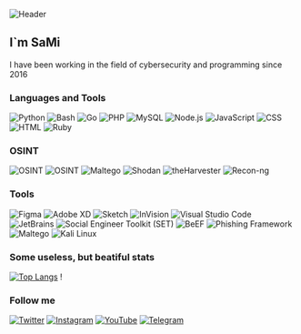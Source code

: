 ![Header](https://media.licdn.com/dms/image/D4D12AQEwYz74Mf7XKA/article-cover_image-shrink_600_2000/0/1677431973169?e=2147483647&v=beta&t=XAXpJxyem6V0COVr2qwSxPLctoigzjSXhAa4PSHczMI)

## I`m SaMi
I have been working in the field of cybersecurity and programming since 2016 


### Languages and Tools


![Python](https://img.shields.io/badge/-Python-1e1e1e?style=for-the-badge&logo=python)
![Bash](https://img.shields.io/badge/-Bash-1e1e1e?style=for-the-badge&logo=gnu-bash)
![Go](https://img.shields.io/badge/-Go-1e1e1e?style=for-the-badge&logo=go)
![PHP](https://img.shields.io/badge/-PHP-1e1e1e?style=for-the-badge&logo=php)
![MySQL](https://img.shields.io/badge/-MySQL-1e1e1e?style=for-the-badge&logo=mysql)
![Node.js](https://img.shields.io/badge/-Node.js-1e1e1e?style=for-the-badge&logo=node.js)
![JavaScript](https://img.shields.io/badge/-JavaScript-1e1e1e?style=for-the-badge&logo=javascript)
![CSS](https://img.shields.io/badge/-CSS-1e1e1e?style=for-the-badge&logo=css3)
![HTML](https://img.shields.io/badge/-HTML-1e1e1e?style=for-the-badge&logo=html5)
![Ruby](https://img.shields.io/badge/-Ruby-1e1e1e?style=for-the-badge&logo=ruby)


### OSINT
![OSINT](https://miro.medium.com/v2/resize:fit:1400/1*KFblVvAr0IAfsr0H-oeW8Q.gif)
![OSINT](https://img.shields.io/badge/-OSINT-1e1e1e?style=for-the-badge&logo=hackthebox)
![Maltego](https://img.shields.io/badge/-Maltego-1e1e1e?style=for-the-badge&logo=maltego)
![Shodan](https://img.shields.io/badge/-Shodan-1e1e1e?style=for-the-badge&logo=shodan)
![theHarvester](https://img.shields.io/badge/-theHarvester-1e1e1e?style=for-the-badge&logo=theHarvester)
![Recon-ng](https://img.shields.io/badge/-Recon--ng-1e1e1e?style=for-the-badge&logo=recon-ng)

### Tools

![Figma](https://img.shields.io/badge/-Figma-1e1e1e?style=for-the-badge&logo=figma)
![Adobe XD](https://img.shields.io/badge/-Adobe_XD-1e1e1e?style=for-the-badge&logo=adobe-xd)
![Sketch](https://img.shields.io/badge/-Sketch-1e1e1e?style=for-the-badge&logo=sketch)
![InVision](https://img.shields.io/badge/-InVision-1e1e1e?style=for-the-badge&logo=invision)
![Visual Studio Code](https://img.shields.io/badge/-Visual_Studio_Code-1e1e1e?style=for-the-badge&logo=visualstudiocode)
![JetBrains](https://img.shields.io/badge/-JetBrains_Editors-1e1e1e?style=for-the-badge&logo=jetbrains)
![Social Engineer Toolkit (SET)](https://img.shields.io/badge/-Social_Engineer_Toolkit-1e1e1e?style=for-the-badge&logo=socialengineer)
![BeEF](https://img.shields.io/badge/-BeEF-1e1e1e?style=for-the-badge&logo=beef)
![Phishing Framework](https://img.shields.io/badge/-Phishing_Framework-1e1e1e?style=for-the-badge&logo=phishing)
![Maltego](https://img.shields.io/badge/-Maltego-1e1e1e?style=for-the-badge&logo=maltego)
![Kali Linux](https://img.shields.io/badge/-Kali_Linux-1e1e1e?style=for-the-badge&logo=kali-linux)






### Some useless, but beatiful stats


[![Top Langs](https://github-readme-stats.vercel.app/api/top-langs/?username=0-d3y&layout=compact&theme=codeSTACKr&langs_count=10&hide=assembly,shell)](https://github.com/anuraghazra/github-readme-stats)
!





### Follow me

[![Twitter](https://img.shields.io/badge/Twitter-1DA1F2?style=for-the-badge&logo=twitter&logoColor=white)](https://twitter.com/Linux_ye)
[![Instagram](https://img.shields.io/badge/Instagram-E4405F?style=for-the-badge&logo=instagram&logoColor=white)](https://www.instagram.com/cyber_77k)
[![YouTube](https://img.shields.io/badge/YouTube-FF0000?style=for-the-badge&logo=youtube&logoColor=white)](https://www.youtube.com/@0.d3y)
[![Telegram](https://img.shields.io/badge/Telegram-2CA5E0?style=for-the-badge&logo=telegram&logoColor=white)](https://t.me/i_0d3y)
